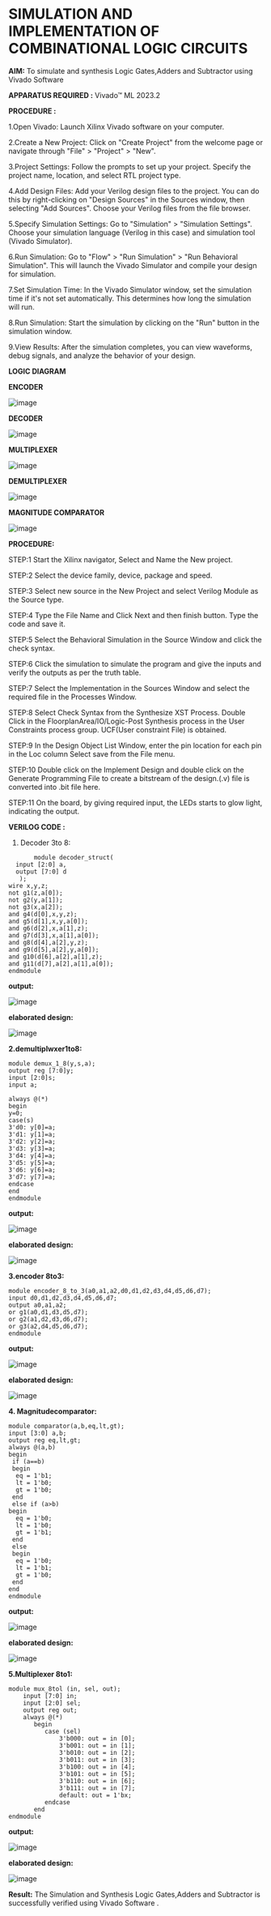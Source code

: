 # SIMULATION AND IMPLEMENTATION OF COMBINATIONAL LOGIC CIRCUITS

**AIM:** To simulate and synthesis Logic Gates,Adders and Subtractor using Vivado Software

**APPARATUS REQUIRED :** Vivado™ ML 2023.2

**PROCEDURE :**

1.Open Vivado: Launch Xilinx Vivado software on your computer.

2.Create a New Project: Click on "Create Project" from the welcome page or navigate through "File" > "Project" > "New".

3.Project Settings: Follow the prompts to set up your project. Specify the project name, location, and select RTL project type.

4.Add Design Files: Add your Verilog design files to the project. You can do this by right-clicking on "Design Sources" in the Sources window, then selecting "Add Sources". Choose your Verilog files from the file browser.

5.Specify Simulation Settings: Go to "Simulation" > "Simulation Settings". Choose your simulation language (Verilog in this case) and simulation tool (Vivado Simulator).

6.Run Simulation: Go to "Flow" > "Run Simulation" > "Run Behavioral Simulation". This will launch the Vivado Simulator and compile your design for simulation.

7.Set Simulation Time: In the Vivado Simulator window, set the simulation time if it's not set automatically. This determines how long the simulation will run.

8.Run Simulation: Start the simulation by clicking on the "Run" button in the simulation window.

9.View Results: After the simulation completes, you can view waveforms, debug signals, and analyze the behavior of your design.

**LOGIC DIAGRAM**

**ENCODER**

![image](https://github.com/navaneethans/VLSI-LAB-EXP-2/assets/6987778/3cd1f95e-7531-4cad-9154-fdd397ac439e)

**DECODER**

![image](https://github.com/navaneethans/VLSI-LAB-EXP-2/assets/6987778/45a5e6cf-bbe0-4fd5-ac84-e5ad4477483b)

**MULTIPLEXER**

![image](https://github.com/navaneethans/VLSI-LAB-EXP-2/assets/6987778/427f75b2-8e67-44b9-ac45-a66651787436)

**DEMULTIPLEXER**

![image](https://github.com/navaneethans/VLSI-LAB-EXP-2/assets/6987778/1c45a7fc-08ac-4f76-87f2-c084e7150557)

**MAGNITUDE COMPARATOR**

![image](https://github.com/navaneethans/VLSI-LAB-EXP-2/assets/6987778/b2fe7a05-6bf7-4dcb-8f5d-28abbf7ea8c2)


**PROCEDURE:**

STEP:1  Start  the Xilinx navigator, Select and Name the New project.

STEP:2  Select the device family, device, package and speed.       

STEP:3  Select new source in the New Project and select Verilog Module as the Source type.    

STEP:4  Type the File Name and Click Next and then finish button. Type the code and save it.

STEP:5  Select the Behavioral Simulation in the Source Window and click the check syntax.        

STEP:6  Click the simulation to simulate the program and  give the inputs and verify the outputs as per the truth table. 

STEP:7  Select the Implementation in the Sources Window and select the required file in the Processes Window.

STEP:8  Select Check Syntax from the Synthesize  XST Process. Double Click in the  FloorplanArea/IO/Logic-Post Synthesis process in the User Constraints process group. UCF(User constraint File) is obtained. 

STEP:9  In the Design Object List Window, enter the pin location for each pin in the Loc column Select save from the File menu.

STEP:10 Double click on the Implement Design and double click on the Generate Programming File to create a bitstream of the design.(.v) file is converted into .bit file here.

STEP:11  On the board, by giving required input, the LEDs starts to glow light, indicating the output.

**VERILOG CODE :**

   1. Decoder 3to 8:
```
       module decoder_struct(  
  input [2:0] a,    
  output [7:0] d    
   );
wire x,y,z;
not g1(z,a[0]);
not g2(y,a[1]);
not g3(x,a[2]);
and g4(d[0],x,y,z);
and g5(d[1],x,y,a[0]);
and g6(d[2],x,a[1],z);
and g7(d[3],x,a[1],a[0]);
and g8(d[4],a[2],y,z);
and g9(d[5],a[2],y,a[0]);
and g10(d[6],a[2],a[1],z);
and g11(d[7],a[2],a[1],a[0]);
endmodule
```
**output:**

![image](https://github.com/Gokuls2003/VLSI-LAB-EXP-2/assets/159005418/c52832ba-6d26-431a-bc80-7fcaa83a00a4)

**elaborated design:**

![image](https://github.com/Gokuls2003/VLSI-LAB-EXP-2/assets/159005418/5c18434d-7018-41ed-8ead-832f61928a99)



**2.demultiplwxer1to8:**
```
module demux_1_8(y,s,a);
output reg [7:0]y;
input [2:0]s;
input a;

always @(*)
begin 
y=0;
case(s)
3'd0: y[0]=a;
3'd1: y[1]=a;
3'd2: y[2]=a;
3'd3: y[3]=a;
3'd4: y[4]=a;
3'd5: y[5]=a;
3'd6: y[6]=a;
3'd7: y[7]=a;
endcase
end
endmodule
```
**output:**

![image](https://github.com/Gokuls2003/VLSI-LAB-EXP-2/assets/159005418/5b6f3beb-121f-4b0f-92d4-639d155fc510)

**elaborated design:**

![image](https://github.com/Gokuls2003/VLSI-LAB-EXP-2/assets/159005418/8e5f8db2-274e-4f65-b5a5-6220b7d410fe)

**3.encoder 8to3:**
```
module encoder_8_to_3(a0,a1,a2,d0,d1,d2,d3,d4,d5,d6,d7);
input d0,d1,d2,d3,d4,d5,d6,d7;
output a0,a1,a2;
or g1(a0,d1,d3,d5,d7);
or g2(a1,d2,d3,d6,d7);
or g3(a2,d4,d5,d6,d7);
endmodule
```
**output:**

![image](https://github.com/Gokuls2003/VLSI-LAB-EXP-2/assets/159005418/db5a1c29-cf60-4c5a-8cd9-65677edc805c)

**elaborated design:**

![image](https://github.com/Gokuls2003/VLSI-LAB-EXP-2/assets/159005418/e89f0116-af76-45cd-af5a-2c47f8231001)

**4. Magnitudecomparator:**
```
module comparator(a,b,eq,lt,gt);
input [3:0] a,b;
output reg eq,lt,gt;
always @(a,b)
begin
 if (a==b)
 begin
  eq = 1'b1;
  lt = 1'b0;
  gt = 1'b0;
 end
 else if (a>b)
begin
  eq = 1'b0;
  lt = 1'b0;
  gt = 1'b1;
 end
 else
 begin
  eq = 1'b0;
  lt = 1'b1;
  gt = 1'b0;
 end
end 
endmodule
```
**output:**

![image](https://github.com/Gokuls2003/VLSI-LAB-EXP-2/assets/159005418/8a6430c4-145c-4760-b99a-8660f411dbad)

**elaborated design:**

![image](https://github.com/Gokuls2003/VLSI-LAB-EXP-2/assets/159005418/2f03e0c7-a251-444a-82df-e5ea5bd64b9d)

**5.Multiplexer 8to1:**
```
module mux_8tol (in, sel, out);
    input [7:0] in;
    input [2:0] sel;
    output reg out;
    always @(*)
       begin
          case (sel)
              3'b000: out = in [0];
              3'b001: out = in [1];
              3'b010: out = in [2];
              3'b011: out = in [3];
              3'b100: out = in [4];
              3'b101: out = in [5];
              3'b110: out = in [6];
              3'b111: out = in [7];
              default: out = 1'bx;
          endcase
       end
endmodule
```
**output:**

![image](https://github.com/Gokuls2003/VLSI-LAB-EXP-2/assets/159005418/ac7b19e2-1e84-4365-8c8a-e68f3dbcca77)

**elaborated design:**

![image](https://github.com/Gokuls2003/VLSI-LAB-EXP-2/assets/159005418/cfe3227e-67da-4bc5-a414-8b7dc734d18a)

**Result:**
 The Simulation and Synthesis Logic Gates,Adders and Subtractor is successfully verified using Vivado Software .

